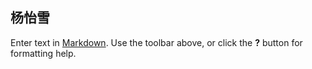 ## 杨怡雪

Enter text in [Markdown](http://daringfireball.net/projects/markdown/). Use the toolbar above, or click the **?** button for formatting help.
